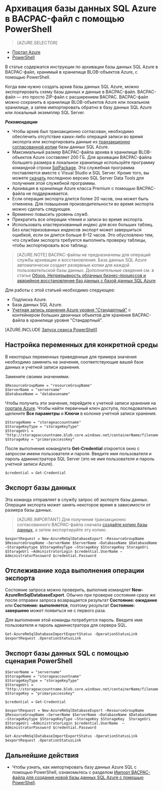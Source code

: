 <properties 
    pageTitle="Архивация базы данных SQL Azure в BACPAC-файл с помощью PowerShell" 
    description="Архивация базы данных SQL Azure в BACPAC-файл с помощью PowerShell" 
	services="sql-database"
	documentationCenter=""
	authors="stevestein"
	manager="jhubbard"
	editor=""/>

<tags
	ms.service="sql-database"
	ms.devlang="NA"
	ms.date="07/19/2016"
	ms.author="sstein"
	ms.workload="data-management"
	ms.topic="article"
	ms.tgt_pltfrm="NA"/>


# Архивация базы данных SQL Azure в BACPAC-файл с помощью PowerShell

> [AZURE.SELECTOR]
- [Портал Azure](sql-database-export.md)
- [PowerShell](sql-database-export-powershell.md)


В статье содержатся инструкции по архивации базы данных SQL Azure в BACPAC-файл, хранимый в хранилище BLOB-объектов Azure, с помощью PowerShell.

Когда вам нужно создать архив базы данных SQL Azure, можно экспортировать схему базы данных и данные в BACPAC-файл. BACPAC-файл — это просто ZIP-файл с расширением BACPAC. BACPAC-файл можно сохранить в хранилище BLOB-объектов Azure или локальном хранилище, а затем импортировать обратно в базу данных SQL Azure или локальный экземпляр SQL Server.

***Рекомендации***

- Чтобы архив был транзакционно согласован, необходимо обеспечить отсутствие каких-либо операций записи во время экспорта или экспортировать данные из [транзакционно согласованной копии](sql-database-copy.md) базы данных SQL Azure.
- Максимальный размер BACPAC-файла архива в хранилище BLOB-объектов Azure составляет 200 ГБ. Для архивации BACPAC-файла большего размера в локальное хранилище используйте программу командной строки [SqlPackage](https://msdn.microsoft.com/library/hh550080.aspx). Эта служебная программа поставляется вместе с Visual Studio и SQL Server. Кроме того, вы можете [скачать](https://msdn.microsoft.com/library/mt204009.aspx) последнюю версию SQL Server Data Tools для получения этой служебной программы.
- Архивация в хранилище Azure класса Premium с помощью BACPAC-файла не поддерживается.
- Если операция экспорта длится более 20 часов, она может быть отменена. Для повышения производительности во время экспорта можно сделать следующее.
 - Временно повысить уровень служб.
 - Прекратить все операции чтения и записи во время экспорта.
 - Использовать кластеризованный индекс для всех больших таблиц. Без кластеризованных индексов экспорт может завершиться ошибкой, если он длится больше 6–12 часов. Это обусловлено тем, что службам экспорта требуется выполнить проверку таблицы, чтобы экспортировать всю таблицу.
 
> [AZURE.NOTE] BACPAC-файлы не предназначены для операций службы архивации и восстановления. База данных SQL Azure автоматически создает резервные копии для каждой пользовательской базы данных. Дополнительные сведения см. в статье [Обзор. Непрерывность облачных бизнес-процессов и аварийное восстановление баз данных с базой данных SQL Azure](sql-database-automated-backups.md).

Для работы с этой статьей необходимо следующее:

- Подписка Azure.
- База данных SQL Azure.
- [Учетная запись хранения Azure уровня "Стандартный"](../storage/storage-create-storage-account.md) с контейнером больших двоичных объектов для хранения BACPAC-файла в хранилище уровня "Стандартный".


[AZURE.INCLUDE [Запуск сеанса PowerShell](../../includes/sql-database-powershell.md)]


## Настройка переменных для конкретной среды

В некоторых переменных приведенные для примера значения необходимо заменить на значения, соответствующие вашей базе данных и учетной записи хранения.

Замените своими значениями.

    $ResourceGroupName = "resourceGroupName"
    $ServerName = "servername"
    $DatabaseName = "databasename"


Чтобы получить эти значения, перейдите к учетной записи хранения на [портале Azure](https://portal.azure.com). Чтобы найти первичный ключ доступа, последовательно щелкните **Все параметры** и **Ключи** в колонке учетной записи хранения.

    $StorageName = "storageaccountname"
    $StorageKeyType = "storageKeyType"
    $StorageUri = "http://storageaccountname.blob.core.windows.net/containerName/filename.bacpac"
    $StorageKey = "primaryaccesskey"


После выполнения командлета **Get-Credential** откроется окно с запросом имени пользователя и пароля. Введите имя пользователя и пароль администратора SQL Server (это не имя пользователя и пароль учетной записи Azure).

    $credential = Get-Credential

## Экспорт базы данных

Эта команда отправляет в службу запрос об экспорте базы данных. Операция экспорта может занять некоторое время в зависимости от размера базы данных.

> [AZURE.IMPORTANT] Для получения транзакционно согласованного BACPAC-файла сначала [создайте копию базы данных](sql-database-copy-powershell.md), а затем экспортируйте эту копию.


    $exportRequest = New-AzureRmSqlDatabaseExport –ResourceGroupName  $ResourceGroupName –ServerName $ServerName –DatabaseName $DatabaseName –StorageKeytype $StorageKeyType –StorageKey $StorageKey StorageUri $StorageUri –AdministratorLogin $credential.UserName –AdministratorPassword $credential.Password
    

## Отслеживание хода выполнения операции экспорта

Состояние запроса можно проверить, выполнив командлет **New-AzureRmSqlDatabaseExport**. Обычно при проверке состояния сразу же после отправки запроса возвращается результат **Состояние: ожидание** или **Состояние: выполняется**, поэтому результат **Состояние: завершено** может появиться не с первого раза.

Для выполнения этой команды потребуется пароль. Введите имя пользователя и пароль администратора для сервера SQL.


    Get-AzureRmSqlDatabaseImportExportStatus -OperationStatusLink $exportRequest .OperationStatusLink
    


## Экспорт базы данных SQL с помощью сценария PowerShell


    $ServerName = "servername"
    $StorageName = "storageaccountname"
    $StorageKeyType = "storageKeyType"
    $StorageUri = "http://storageaccountname.blob.core.windows.net/containerName/filename.bacpac"
    $StorageKey = "primaryaccesskey"

    $credential = Get-Credential

    $exportRequest = New-AzureRmSqlDatabaseExport –ResourceGroupName  $ResourceGroupName –ServerName $ServerName –DatabaseName $DatabaseName –StorageKeytype $StorageKeyType –StorageKey $StorageKey  StorageUri $StorageUri –AdministratorLogin $credential.UserName  –AdministratorPassword $credential.Password

    Get-AzureRmSqlDatabaseImportExportStatus -OperationStatusLink $exportRequest .OperationStatusLink


## Дальнейшие действия

- Чтобы узнать, как импортировать базу данных Azure SQL с помощью PowerShell, ознакомьтесь с разделом [Импорт BACPAC-файла для создания новой базы данных SQL Azure с помощью PowerShell](sql-database-import-powershell.md).

<!---HONumber=AcomDC_0727_2016-->